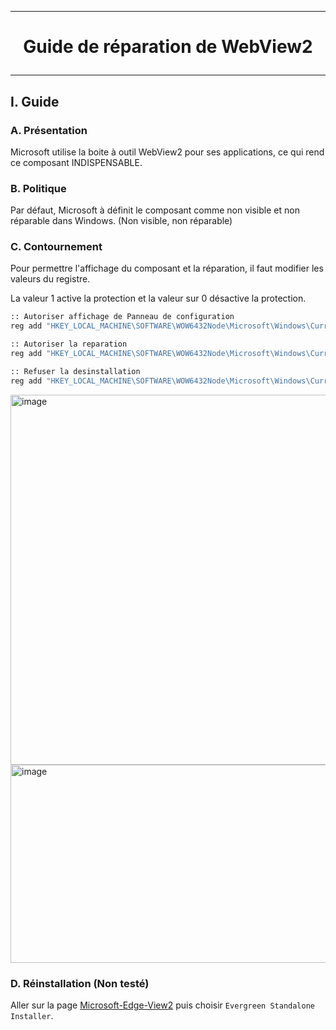 ----------------------------------------------------------------------------------------
# <p align='center'> Guide de réparation de WebView2 </p>
----------------------------------------------------------------------------------------
## I. Guide
### A. Présentation
Microsoft utilise la boite à outil WebView2 pour ses applications, ce qui rend ce composant INDISPENSABLE.

### B. Politique
Par défaut, Microsoft à définit le composant comme non visible et non réparable dans Windows. (Non visible, non réparable)

### C. Contournement
Pour permettre l'affichage du composant et la réparation, il faut modifier les valeurs du registre.

La valeur 1 active la protection et la valeur sur 0 désactive la protection.

```bash
:: Autoriser affichage de Panneau de configuration
reg add "HKEY_LOCAL_MACHINE\SOFTWARE\WOW6432Node\Microsoft\Windows\CurrentVersion\Uninstall\Microsoft EdgeWebView" /v SystemComponent /t reg_dword /d 0 /f

:: Autoriser la reparation
reg add "HKEY_LOCAL_MACHINE\SOFTWARE\WOW6432Node\Microsoft\Windows\CurrentVersion\Uninstall\Microsoft EdgeWebView" /v NoRepair /t reg_dword /d 0 /f

:: Refuser la desinstallation
reg add "HKEY_LOCAL_MACHINE\SOFTWARE\WOW6432Node\Microsoft\Windows\CurrentVersion\Uninstall\Microsoft EdgeWebView" /v NoRemove /t reg_dword /d 1 /f
```


<img width="1120" height="592" alt="image" src="https://github.com/user-attachments/assets/ea0d2139-0969-40bd-9661-2de434ce3f80" />

<img width="722" height="317" alt="image" src="https://github.com/user-attachments/assets/090d319b-901c-453a-b15e-000f1916af67" />


### D. Réinstallation (Non testé)
Aller sur la page [Microsoft-Edge-View2](https://developer.microsoft.com/en-us/microsoft-edge/webview2) puis choisir `Evergreen Standalone Installer`.
